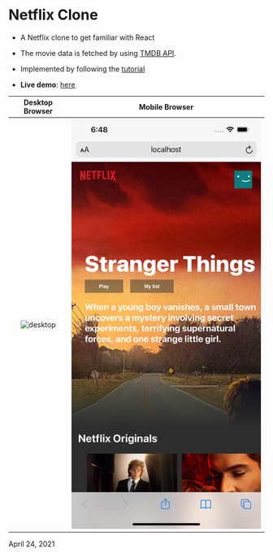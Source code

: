 # Netflix Clone

- A Netflix clone to get familiar with React
- The movie data is fetched by using [TMDB API](https://www.themoviedb.org/).
- Implemented by following the [tutorial](https://www.youtube.com/watch?v=XtMThy8QKqU)

- **Live demo**: [here](https://emredogan7.github.io/netflix-clone/)

|      Desktop Browser      |      Mobile Browser       |
| :-----------------------: | :-----------------------: |
| ![desktop](public/ss.png) | ![](public/ss_mobile.png) |

April 24, 2021
